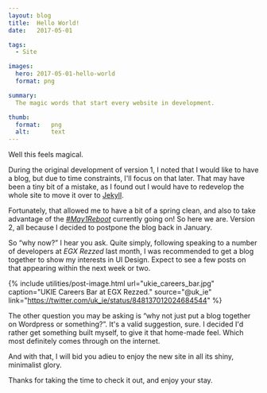 ```yaml
---
layout: blog
title:  Hello World!
date:   2017-05-01

tags:
  - Site

images:
  hero: 2017-05-01-hello-world
  format: png

summary:
  The magic words that start every website in development.

thumb:
  format:   png
  alt:      text
---
```

Well this feels magical.

During the original development of version 1, I noted that I would like to have a blog, but due to time constraints, I'll focus on that later. That may have been a tiny bit of a mistake, as I found out I would have to redevelop the whole site to move it over to [Jekyll](https://jekyllrb.com/).

Fortunately, that allowed me to have a bit of a spring clean, and also to take advantage of the [_#May1Reboot_](https://twitter.com/hashtag/may1reboot) currently going on! So here we are. Version 2, all because I decided to postpone the blog back in January.

So “why now?” I hear you ask. Quite simply, following speaking to a number of developers at _EGX Rezzed_ last month, I was recommended to get a blog together to show my interests in UI Design. Expect to see a few posts on that appearing within the next week or two.

{% include utilities/post-image.html url="ukie_careers_bar.jpg" caption="UKIE Careers Bar at EGX Rezzed." source="@uk_ie" link="https://twitter.com/uk_ie/status/848137012024684544" %}

The other question you may be asking is “why not just put a blog together on Wordpress or something?”. It's a valid suggestion, sure. I decided I'd rather get something built myself, to give it that home-made feel. Which most definitely comes through on the internet.

And with that, I will bid you adieu to enjoy the new site in all its shiny, minimalist glory.

Thanks for taking the time to check it out, and enjoy your stay.